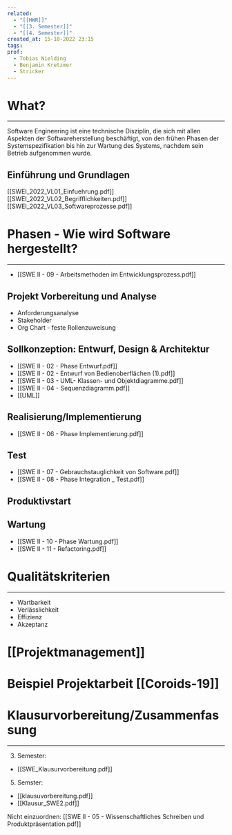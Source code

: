 ```yaml
---
related:
  - "[[HWR]]"
  - "[[3. Semester]]"
  - "[[4. Semester]]"
created_at: 15-10-2022 23:15
tags: 
prof:
  - Tobias Nielding
  - Benjamin Kretzmer
  - Stricker
---
```

# What?
---
Software Engineering ist eine technische Disziplin, die sich mit allen Aspekten der Softwareherstellung beschäftigt, von den frühen Phasen der Systemspezifikation bis hin zur Wartung des Systems, nachdem sein Betrieb aufgenommen wurde.

## Einführung und Grundlagen
[[SWEI_2022_VL01_Einfuehrung.pdf]]
[[SWEI_2022_VL02_Begrifflichkeiten.pdf]]
[[SWEI_2022_VL03_Softwareprozesse.pdf]]

# Phasen - Wie wird Software hergestellt?
---
- [[SWE II - 09 - Arbeitsmethoden im Entwicklungsprozess.pdf]]
## Projekt Vorbereitung und Analyse
- Anforderungsanalyse
- Stakeholder
- Org Chart - feste Rollenzuweisung
## Sollkonzeption: Entwurf, Design & Architektur
- [[SWE II - 02 - Phase Entwurf.pdf]]
- [[SWE II - 02 - Entwurf von Bedienoberflächen (1).pdf]]
- [[SWE II - 03 - UML- Klassen- und Objektdiagramme.pdf]]
- [[SWE II - 04 - Sequenzdiagramm.pdf]]
- [[UML]]
## Realisierung/Implementierung
- [[SWE II - 06 - Phase Implementierung.pdf]]
## Test
- [[SWE II - 07 - Gebrauchstauglichkeit von Software.pdf]]
- [[SWE II - 08 - Phase Integration _ Test.pdf]]
## Produktivstart
## Wartung
- [[SWE II - 10 - Phase Wartung.pdf]]
- [[SWE II - 11 - Refactoring.pdf]]

# Qualitätskriterien
---
- Wartbarkeit
- Verlässlichkeit
- Effizienz
- Akzeptanz
# [[Projektmanagement]]

# Beispiel Projektarbeit [[Coroids-19]]

# Klausurvorbereitung/Zusammenfassung
---
3. Semester:
- [[SWE_Klausurvorbereitung.pdf]]
5. Semster: 
- [[klausuvorbereitung.pdf]]
- [[Klausur_SWE2.pdf]]

Nicht einzuordnen:
[[SWE II - 05 - Wissenschaftliches Schreiben und Produktpräsentation.pdf]]